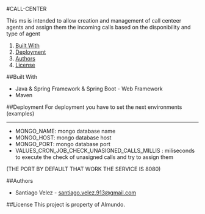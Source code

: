 #CALL-CENTER

This ms is intended to allow creation and management of call centeer agents and assign them the incoming calls based on the disponibility and type of agent

1. [Built With](#built-with)
3. [Deployment](#deployment)
4. [Authors](#authors)
5. [License](#license)

##Built With

- Java  & Spring Framework & Spring Boot - Web Framework
- Maven

##Deployment
For deployment you have to set the next environments (examples)

---
- MONGO_NAME: mongo database name
- MONGO_HOST: mongo database host
- MONGO_PORT: mongo database port
- VALUES_CRON_JOB_CHECK_UNASIGNED_CALLS_MILLIS : miliseconds to execute the check of unasigned calls and try to assign them

(THE PORT BY DEFAULT THAT WORK THE SERVICE IS 8080)


##Authors
- Santiago Velez - santiago.velez.913@gmail.com

##License
This project is property of Almundo.
